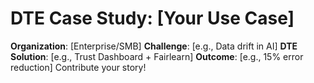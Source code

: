 # DTE Case Study: [Your Use Case]
**Organization**: [Enterprise/SMB]
**Challenge**: [e.g., Data drift in AI]
**DTE Solution**: [e.g., Trust Dashboard + Fairlearn]
**Outcome**: [e.g., 15% error reduction]
Contribute your story!
